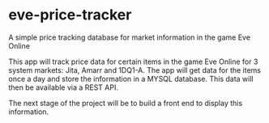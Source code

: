 # eve-price-tracker

A simple price tracking database for market information in the game Eve Online

This app will track price data for certain items in the game Eve Online for 3 system markets: Jita, Amarr and 1DQ1-A. The app will get data for the items once a day and store the information in a MYSQL database. This data will then be available via a REST API.

The next stage of the project will be to build a front end to display this information.
